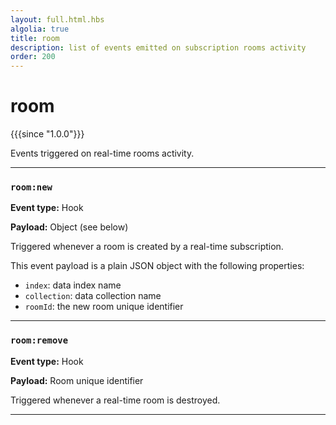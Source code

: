 ```yaml
---
layout: full.html.hbs
algolia: true
title: room
description: list of events emitted on subscription rooms activity
order: 200
---
```


# room

{{{since "1.0.0"}}}

Events triggered on real-time rooms activity.

---

### `room:new`

**Event type:** Hook

**Payload:** Object (see below)

Triggered whenever a room is created by a real-time subscription.  

This event payload is a plain JSON object with the following properties:
* `index`: data index name
* `collection`: data collection name
* `roomId`: the new room unique identifier

---

### `room:remove`

**Event type:** Hook

**Payload:** Room unique identifier

Triggered whenever a real-time room is destroyed.

---
